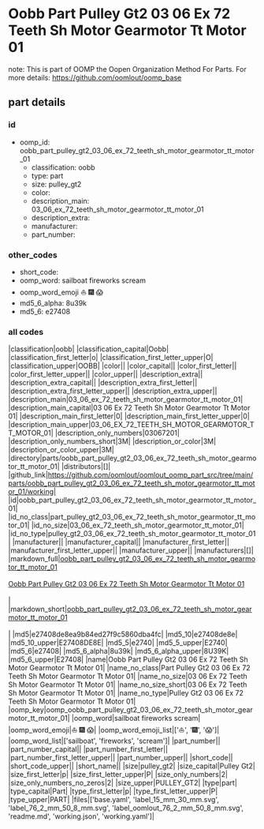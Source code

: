 # Oobb Part Pulley Gt2 03 06 Ex 72 Teeth Sh Motor Gearmotor Tt Motor 01  

note: This is part of OOMP the Oopen Organization Method For Parts. For more details: https://github.com/oomlout/oomp_base

##  part details





### id
* oomp_id: oobb_part_pulley_gt2_03_06_ex_72_teeth_sh_motor_gearmotor_tt_motor_01
  * classification: oobb
  * type: part
  * size: pulley_gt2
  * color: 
  * description_main: 03_06_ex_72_teeth_sh_motor_gearmotor_tt_motor_01
  * description_extra: 
  * manufacturer: 
  * part_number: 

### other_codes
* short_code: 
* oomp_word: sailboat fireworks scream
* oomp_word_emoji :sailboat: :fireworks: :scream:
* md5_6_alpha: 8u39k
* md5_6: e27408

### all codes 
|classification|oobb|
|classification_capital|Oobb|
|classification_first_letter|o|
|classification_first_letter_upper|O|
|classification_upper|OOBB|
|color||
|color_capital||
|color_first_letter||
|color_first_letter_upper||
|color_upper||
|description_extra||
|description_extra_capital||
|description_extra_first_letter||
|description_extra_first_letter_upper||
|description_extra_upper||
|description_main|03_06_ex_72_teeth_sh_motor_gearmotor_tt_motor_01|
|description_main_capital|03 06 Ex 72 Teeth Sh Motor Gearmotor Tt Motor 01|
|description_main_first_letter|0|
|description_main_first_letter_upper|0|
|description_main_upper|03_06_EX_72_TEETH_SH_MOTOR_GEARMOTOR_TT_MOTOR_01|
|description_only_numbers|03067201|
|description_only_numbers_short|3M|
|description_or_color|3M|
|description_or_color_upper|3M|
|directory|parts/oobb_part_pulley_gt2_03_06_ex_72_teeth_sh_motor_gearmotor_tt_motor_01|
|distributors|[]|
|github_link|https://github.com/oomlout/oomlout_oomp_part_src/tree/main/parts/oobb_part_pulley_gt2_03_06_ex_72_teeth_sh_motor_gearmotor_tt_motor_01/working|
|id|oobb_part_pulley_gt2_03_06_ex_72_teeth_sh_motor_gearmotor_tt_motor_01|
|id_no_class|part_pulley_gt2_03_06_ex_72_teeth_sh_motor_gearmotor_tt_motor_01|
|id_no_size|03_06_ex_72_teeth_sh_motor_gearmotor_tt_motor_01|
|id_no_type|pulley_gt2_03_06_ex_72_teeth_sh_motor_gearmotor_tt_motor_01|
|manufacturer||
|manufacturer_capital||
|manufacturer_first_letter||
|manufacturer_first_letter_upper||
|manufacturer_upper||
|manufacturers|[]|
|markdown_full|[oobb_part_pulley_gt2_03_06_ex_72_teeth_sh_motor_gearmotor_tt_motor_01](https://github.com/oomlout/oomlout_oomp_part_src/tree/main/parts/oobb_part_pulley_gt2_03_06_ex_72_teeth_sh_motor_gearmotor_tt_motor_01/working)<br>[](https://github.com/oomlout/oomlout_oomp_part_src/tree/main/parts/oobb_part_pulley_gt2_03_06_ex_72_teeth_sh_motor_gearmotor_tt_motor_01/working)<br>[Oobb Part Pulley Gt2 03 06 Ex 72 Teeth Sh Motor Gearmotor Tt Motor 01](https://github.com/oomlout/oomlout_oomp_part_src/tree/main/parts/oobb_part_pulley_gt2_03_06_ex_72_teeth_sh_motor_gearmotor_tt_motor_01/working)<br><br>|
|markdown_short|[oobb_part_pulley_gt2_03_06_ex_72_teeth_sh_motor_gearmotor_tt_motor_01](https://github.com/oomlout/oomlout_oomp_part_src/tree/main/parts/oobb_part_pulley_gt2_03_06_ex_72_teeth_sh_motor_gearmotor_tt_motor_01/working)<br><br>|
|md5|e27408de8ea9b84ed27f9c5860dba4fc|
|md5_10|e27408de8e|
|md5_10_upper|E27408DE8E|
|md5_5|e2740|
|md5_5_upper|E2740|
|md5_6|e27408|
|md5_6_alpha|8u39k|
|md5_6_alpha_upper|8U39K|
|md5_6_upper|E27408|
|name|Oobb Part Pulley Gt2 03 06 Ex 72 Teeth Sh Motor Gearmotor Tt Motor 01|
|name_no_class|Part Pulley Gt2 03 06 Ex 72 Teeth Sh Motor Gearmotor Tt Motor 01|
|name_no_size|03 06 Ex 72 Teeth Sh Motor Gearmotor Tt Motor 01|
|name_no_size_short|03 06 Ex 72 Teeth Sh Motor Gearmotor Tt Motor 01|
|name_no_type|Pulley Gt2 03 06 Ex 72 Teeth Sh Motor Gearmotor Tt Motor 01|
|oomp_key|oomp_oobb_part_pulley_gt2_03_06_ex_72_teeth_sh_motor_gearmotor_tt_motor_01|
|oomp_word|sailboat fireworks scream|
|oomp_word_emoji|:sailboat: :fireworks: :scream:|
|oomp_word_emoji_list|[':sailboat:', ':fireworks:', ':scream:']|
|oomp_word_list|['sailboat', 'fireworks', 'scream']|
|part_number||
|part_number_capital||
|part_number_first_letter||
|part_number_first_letter_upper||
|part_number_upper||
|short_code||
|short_code_upper||
|short_name||
|size|pulley_gt2|
|size_capital|Pulley Gt2|
|size_first_letter|p|
|size_first_letter_upper|P|
|size_only_numbers|2|
|size_only_numbers_no_zeros|2|
|size_upper|PULLEY_GT2|
|type|part|
|type_capital|Part|
|type_first_letter|p|
|type_first_letter_upper|P|
|type_upper|PART|
|files|['base.yaml', 'label_15_mm_30_mm.svg', 'label_76_2_mm_50_8_mm.svg', 'label_oomlout_76_2_mm_50_8_mm.svg', 'readme.md', 'working.json', 'working.yaml']|
